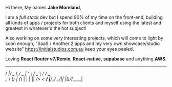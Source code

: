 Hi there, 
My names **Jake Moreland**,

I am a *full stack* dev but I spend 90% of my time on the front-end, building all kinds of apps / projects for both clients and myself using the latest and greatest in whatever's the hot subject!


Also working on some very interesting projects, which will come to light by soon enough, "SaaS / Another 2 apps and my very own showcase/studio website"
https://initialstudios.com.au keep your eyes peeled.

Loving **React Router v7**/**Remix**, **React-native**, **supabase** and anything **AWS**.

                                       
                                       
  ___  ___   ___  _ __    _____  _____ 
 / __|/ _ \ / _ \| '_ \  / _ \ \/ / _ \
 \__ \ (_) | (_) | | | ||  __/>  <  __/
 |___/\___/ \___/|_| |_(_)___/_/\_\___|
                                       
                                       
